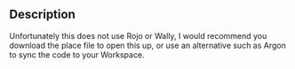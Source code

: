 ## Description

Unfortunately this does not use Rojo or Wally,
I would recommend you download the place file to open this up, or use an alternative such as Argon to sync the code to your Workspace.